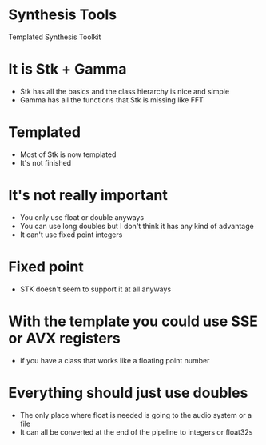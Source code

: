 # Synthesis Tools
Templated Synthesis Toolkit

# It is Stk + Gamma
* Stk has all the basics and the class hierarchy is nice and simple
* Gamma has all the functions that Stk is missing like FFT

# Templated
* Most of Stk is now templated
* It's not finished

# It's not really important
* You only use float or double anyways
* You can use long doubles but I don't think it has any kind of advantage
* It can't use fixed point integers 

# Fixed point
* STK doesn't seem to support it at all anyways

# With the template you could use SSE or AVX registers
* if you have a class that works like a floating point number

# Everything should just use doubles
* The only place where float is needed is going to the audio system or a file
* It can all be converted at the end of the pipeline to integers or float32s
